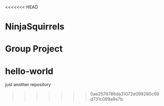 <<<<<<< HEAD
# NinjaSquirrels
Group Project
=======
# hello-world
just another repository
>>>>>>> 0ae2576786da31072e099280c69d731c099a9e7b
